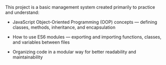 This project is a basic management system created primarily to practice and understand:

- JavaScript Object-Oriented Programming (OOP) concepts — defining classes, methods, inheritance, and encapsulation

- How to use ES6 modules — exporting and importing functions, classes, and variables between files

- Organizing code in a modular way for better readability and maintainability
